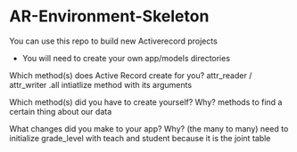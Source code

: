 # AR-Environment-Skeleton

You can use this repo to build new Activerecord projects

* You will need to create your own app/models directories

Which method(s) does Active Record create for you?
attr_reader / attr_writer
.all
intiatlize method with its arguments

Which method(s) did you have to create yourself? Why?
methods to find a certain thing about our data

What changes did you make to your app? Why?  (the many to many)
need to initialize grade_level with teach and student because it is the joint table